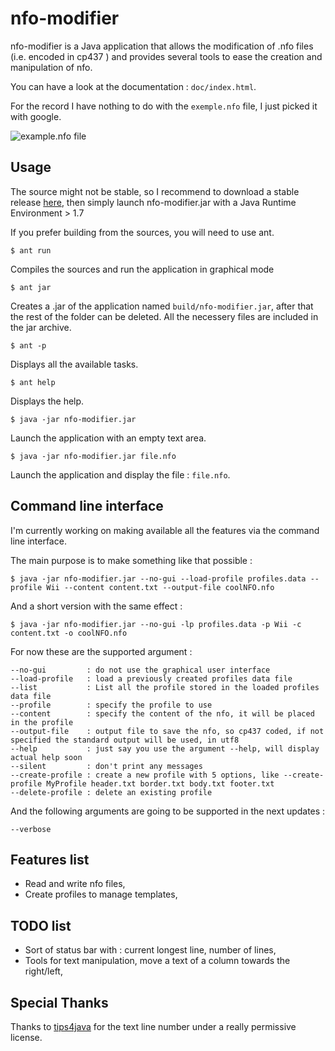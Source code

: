 nfo-modifier
=======

nfo-modifier is a Java application that allows the modification of .nfo files (i.e. encoded in cp437 )
and provides several tools to ease the creation and manipulation of nfo.

You can have a look at the documentation : `doc/index.html`.

For the record I have nothing to do with the `exemple.nfo` file, I just picked it with google.

![example.nfo file](https://raw.github.com/AlexandreRio/nfo-modifier/master/interface.png)

Usage
-------

The source might not be stable, so I recommend to download a stable release [here](https://github.com/AlexandreRio/nfo-modifier/releases), then simply launch nfo-modifier.jar with a Java Runtime Environment > 1.7

If you prefer building from the sources, you will need to use ant.

    $ ant run

Compiles the sources and run the application in graphical mode

    $ ant jar

Creates a .jar of the application named `build/nfo-modifier.jar`, after that
the rest of the folder can be deleted. All the necessery files are included in
the jar archive.

    $ ant -p

Displays all the available tasks.

    $ ant help

Displays the help.

    $ java -jar nfo-modifier.jar

Launch the application with an empty text area.

    $ java -jar nfo-modifier.jar file.nfo

Launch the application and display the file : `file.nfo`.

Command line interface
-------

I'm currently working on making available all the features via the command line interface.

The main purpose is to make something like that possible :

    $ java -jar nfo-modifier.jar --no-gui --load-profile profiles.data --profile Wii --content content.txt --output-file coolNFO.nfo

And a short version with the same effect :

    $ java -jar nfo-modifier.jar --no-gui -lp profiles.data -p Wii -c content.txt -o coolNFO.nfo

For now these are the supported argument :

    --no-gui         : do not use the graphical user interface
    --load-profile   : load a previously created profiles data file
    --list           : List all the profile stored in the loaded profiles data file
    --profile        : specify the profile to use
    --content        : specify the content of the nfo, it will be placed in the profile
    --output-file    : output file to save the nfo, so cp437 coded, if not specified the standard output will be used, in utf8
    --help           : just say you use the argument --help, will display actual help soon
    --silent         : don't print any messages
    --create-profile : create a new profile with 5 options, like --create-profile MyProfile header.txt border.txt body.txt footer.txt
    --delete-profile : delete an existing profile

And the following arguments are going to be supported in the next updates :

    --verbose

Features list
-------
* Read and write nfo files,
* Create profiles to manage templates,

TODO list
-------

* Sort of status bar with : current longest line, number of lines,
* Tools for text manipulation, move a text of a column towards the right/left,

Special Thanks
-------

Thanks to [tips4java](http://tips4java.wordpress.com/) for the text line
number under a really permissive license.
